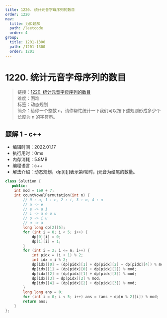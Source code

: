 ```yaml
---
title: 1220. 统计元音字母序列的数目
order: 1220
nav:
  title: 力扣题解
  path: /leetcode
  order: 4
group:
  title: 1201-1300
  path: /1201-1300
  order: 1201
---
```


# 1220. 统计元音字母序列的数目
    
> 链接：[1220. 统计元音字母序列的数目](https://leetcode-cn.com/problems/count-vowels-permutation/)  
> 难度：困难  
> 标签：动态规划  
> 简介：给你一个整数 n，请你帮忙统计一下我们可以按下述规则形成多少个长度为 n 的字符串。
      
## 题解 1 - c++
- 编辑时间：2022.01.17
- 执行用时：0ms
- 内存消耗：5.8MB
- 编程语言：c++
- 解法介绍：动态规划，dp[i][j]表示第i轮时，j元音为结尾的数量。
```c++
class Solution {
   public:
    int mod = 1e9 + 7;
    int countVowelPermutation(int n) {
        // 0 : a, 1 : e, 2 : i, 3 : o, 4 : u
        // a -> e
        // e -> a i
        // i -> a e o u
        // o -> i u
        // u -> a
        long long dp[2][5];
        for (int i = 0; i < 5; i++) {
            dp[0][i] = 0;
            dp[1][i] = 1;
        }
        for (int i = 2; i <= n; i++) {
            int pidx = (i + 1) % 2;
            int idx = i % 2;
            dp[idx][0] = (dp[pidx][1] + dp[pidx][2] + dp[pidx][4]) % mod;
            dp[idx][1] = (dp[pidx][0] + dp[pidx][2]) % mod;
            dp[idx][2] = (dp[pidx][1] + dp[pidx][3]) % mod;
            dp[idx][3] = dp[pidx][2] % mod;
            dp[idx][4] = (dp[pidx][2] + dp[pidx][3]) % mod;
        }
        long long ans = 0;
        for (int i = 0; i < 5; i++) ans = (ans + dp[n % 2][i]) % mod;
        return ans;
    }
};
```

      
